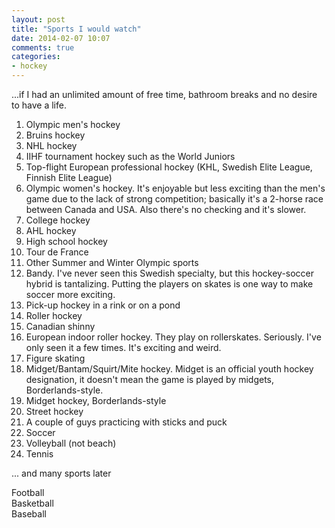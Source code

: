 ```yaml
---
layout: post
title: "Sports I would watch"
date: 2014-02-07 10:07
comments: true
categories:
- hockey 
---
```

...if I had an unlimited amount of free time, bathroom breaks and no desire to have a life.

1. Olympic men's hockey
1. Bruins hockey
1. NHL hockey
1. IIHF tournament hockey such as the World Juniors
1. Top-flight European professional hockey (KHL, Swedish Elite League, Finnish Elite League)
1. Olympic women's hockey. It's enjoyable but less exciting than the men's game due to the lack of strong competition; basically it's a 2-horse race between Canada and USA. Also there's no checking and it's slower.
1. College hockey
1. AHL hockey
1. High school hockey
1. Tour de France
1. Other Summer and Winter Olympic sports
1. Bandy. I've never seen this Swedish specialty, but this hockey-soccer hybrid is tantalizing. Putting the players on skates is one way to make soccer more exciting.
1. Pick-up hockey in a rink or on a pond
1. Roller hockey
1. Canadian shinny
1. European indoor roller hockey.  They play on rollerskates.  Seriously.  I've only seen it a few times.  It's exciting and weird.
1. Figure skating
1. Midget/Bantam/Squirt/Mite hockey.  Midget is an official youth hockey designation, it doesn't mean the game is played by midgets, Borderlands-style.
1. Midget hockey, Borderlands-style
1. Street hockey
1. A couple of guys practicing with sticks and puck
1. Soccer
1. Volleyball (not beach)
1. Tennis

... and many sports later

Football  
Basketball  
Baseball

